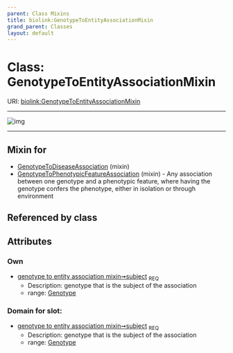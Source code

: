 ```yaml
---
parent: Class Mixins
title: biolink:GenotypeToEntityAssociationMixin
grand_parent: Classes
layout: default
---
```


# Class: GenotypeToEntityAssociationMixin




URI: [biolink:GenotypeToEntityAssociationMixin](https://w3id.org/biolink/vocab/GenotypeToEntityAssociationMixin)


---

![img](http://yuml.me/diagram/nofunky;dir:TB/class/[Genotype]%3Csubject%201..1-%20[GenotypeToEntityAssociationMixin],[GenotypeToPhenotypicFeatureAssociation]uses%20-.-%3E[GenotypeToEntityAssociationMixin],[GenotypeToDiseaseAssociation]uses%20-.-%3E[GenotypeToEntityAssociationMixin],[GenotypeToPhenotypicFeatureAssociation],[GenotypeToDiseaseAssociation],[Genotype])

---


## Mixin for

 * [GenotypeToDiseaseAssociation](GenotypeToDiseaseAssociation.md) (mixin) 
 * [GenotypeToPhenotypicFeatureAssociation](GenotypeToPhenotypicFeatureAssociation.md) (mixin)  - Any association between one genotype and a phenotypic feature, where having the genotype confers the phenotype, either in isolation or through environment

## Referenced by class


## Attributes


### Own

 * [genotype to entity association mixin➞subject](genotype_to_entity_association_mixin_subject.md)  <sub>REQ</sub>
    * Description: genotype that is the subject of the association
    * range: [Genotype](Genotype.md)

### Domain for slot:

 * [genotype to entity association mixin➞subject](genotype_to_entity_association_mixin_subject.md)  <sub>REQ</sub>
    * Description: genotype that is the subject of the association
    * range: [Genotype](Genotype.md)
